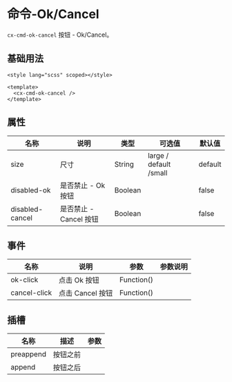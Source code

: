 # 命令-Ok/Cancel

`cx-cmd-ok-cancel` 按钮 - Ok/Cancel。

## 基础用法

```vue
<style lang="scss" scoped></style>

<template>
  <cx-cmd-ok-cancel />
</template>
```

## 属性

| 名称 | 说明 | 类型 | 可选值 | 默认值 |
| ----- | ----- | ----- | ----- | ----- |
| size | 尺寸 | String | large / default /small | default |
| disabled-ok | 是否禁止 - Ok 按钮 | Boolean | | false |
| disabled-cancel | 是否禁止 - Cancel 按钮 | Boolean | | false |

## 事件

| 名称 | 说明 | 参数 | 参数说明 |
| ----- | ----- | ----- | ----- |
| ok-click | 点击 Ok 按钮 | Function() | |
| cancel-click | 点击 Cancel 按钮 | Function() | |

## 插槽

| 名称 | 描述 | 参数 |
| ---- | --- | --- |
| preappend | 按钮之前 | |
| append | 按钮之后 | |
